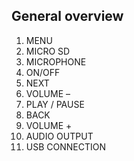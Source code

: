 ## General overview

1. MENU 
2. MICRO SD
3. MICROPHONE
4. ON/OFF 
5. NEXT
6. VOLUME –
7. PLAY / PAUSE
8. BACK
9. VOLUME +
10. AUDIO OUTPUT 
11. USB CONNECTION
